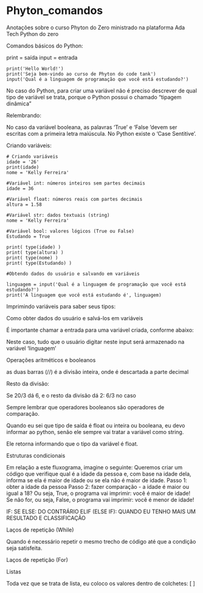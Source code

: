 # Phyton_comandos
Anotações sobre o curso Phyton do Zero ministrado na plataforma Ada Tech
Python do zero

Comandos básicos do Python:

print = saída
input = entrada

```
print('Hello World!')
print('Seja bem-vindo ao curso de Phyton do code tank')
input('Qual é a linguagem de programação que você está estudando?')
```


No caso do Python, para criar uma variável não é preciso descrever de qual tipo de variável se trata, porque o Python possui o chamado “tipagem dinâmica”

Relembrando:



No caso da variável booleana, as palavras ‘True’ e ‘False ’devem ser escritas com a primeira letra maiúscula. No Python existe o ‘Case Sentitive’.

Criando variáveis:

```
# Criando variáveis
idade = '26'
print(idade)
nome = 'Kelly Ferreira' 

#Variável int: números inteiros sem partes decimais
idade = 36

#Variável float: números reais com partes decimais
altura = 1.58

#Variável str: dados textuais (string)
nome = 'Kelly Ferreira'

#Variável bool: valores lógicos (True ou False)
Estudando = True

print( type(idade) )
print( type(altura) )
print( type(nome) )
print( type(Estudando) )

#Obtendo dados do usuário e salvando em variáveis

linguagem = input('Qual é a linguagem de programação que você está estudando?')
print('A linguagem que você está estudando é', linguagem)
```

Imprimindo variáveis para saber seus tipos:




Como obter dados do usuário e salvá-los em variáveis

É importante chamar a entrada para uma variável criada, conforme abaixo:



Neste caso, tudo que o usuário digitar neste input será armazenado na variável ‘linguagem’



Operações aritméticos e booleanos



as duas barras (//) é a divisão inteira, onde é descartada a parte decimal

Resto da divisão:

Se 20/3 dá 6, e o resto da divisão dá 2: 6/3 no caso

Sempre lembrar que operadores booleanos são operadores de comparação.







Quando eu sei que tipo de saída é float ou inteira ou booleana, eu devo informar ao python, senão ele sempre vai tratar a variável como string.




Ele retorna informando que o tipo da variável é float.

Estruturas condicionais


Em relação a este fluxograma, imagine o seguinte: 
Queremos criar um código que verifique qual é a idade da pessoa e, com base na idade dela, informa se ela é maior de idade ou se ela não é maior de idade.
Passo 1: obter a idade da pessoa
Passo 2: fazer comparação - a idade é maior ou igual a 18? Ou seja, True, o programa vai imprimir: você é maior de idade! Se não for, ou seja, False, o programa vai imprimir: você é menor de idade!

 
IF: SE
ELSE: DO CONTRÁRIO
ELIF (ELSE IF): QUANDO EU TENHO MAIS UM RESULTADO E CLASSIFICAÇÃO



Laços de repetição (While)

Quando é necessário repetir o mesmo trecho de código até que a condição seja satisfeita.






Laços de repetição (For)








Listas

Toda vez que se trata de lista, eu coloco os valores dentro de colchetes: [  ] 


